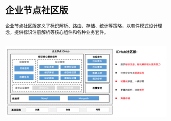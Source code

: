 # 企业节点社区版

企业节点社区版定义了标识解析、路由、存储、统计等策略，以套件模式设计理念，提供标识注册解析等核心组件和各种业务套件。

<center><img src="./images/community.png" style="margin-top: 20px"/></center>
